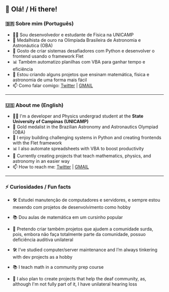 ## 👋 Olá! / Hi there!

### 🇧🇷 Sobre mim (Português)
- 👨‍💻 Sou desenvolvedor e estudante de Física na UNICAMP
- 🌌 Medalhista de ouro na Olimpíada Brasileira de Astronomia e Astronáutica (OBA)
- 🧠 Gosto de criar sistemas desafiadores com Python e desenvolver o frontend usando o framework Flet
- 📊 Também automatizo planilhas com VBA para ganhar tempo e eficiência
- 🎯 Estou criando alguns projetos que ensinam matemática, física e astronomia de uma forma mais fácil
- 📫 Como falar comigo: [Twitter](https://x.com/_Frare_) | [GMAIL](natanfrare@gmail.com)
---
### 🇺🇸 About me (English)
- 👨‍💻 I'm a developer and Physics undergrad student at the **State University of Campinas (UNICAMP)**
- 🌌 Gold medalist in the Brazilian Astronomy and Astronautics Olympiad (OBA)
- 🧠 I enjoy building challenging systems in Python and creating frontends with the Flet framework
- 📊 I also automate spreadsheets with VBA to boost productivity
- 🎯 Currently creating projects that teach mathematics, physics, and astronomy in an easier way
- 📫 How to reach me: [Twitter](https://x.com/_Frare_) | [GMAIL](natanfrare@gmail.com)
---
### ⚡ Curiosidades / Fun facts
- 🛠️ Estudei manutenção de computadores e servidores, e sempre estou mexendo com projetos de desenvolvimento como hobby  
- 📚 Dou aulas de matemática em um cursinho popular  
- 🦻 Pretendo criar também projetos que ajudem a comunidade surda, pois, embora não faça totalmente parte da comunidade, possuo deficiência auditiva unilateral  

- 🛠️ I’ve studied computer/server maintenance and I’m always tinkering with dev projects as a hobby  
- 📚 I teach math in a community prep course  
- 🦻 I also plan to create projects that help the deaf community, as, although I'm not fully part of it, I have unilateral hearing loss  
